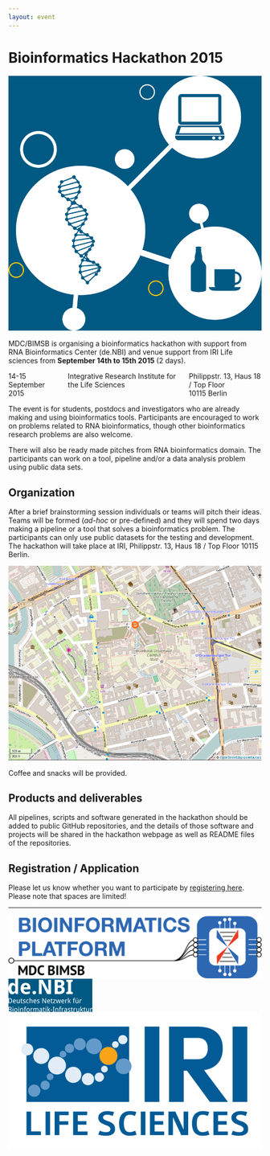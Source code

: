 ```yaml
---
layout: event
---
```


# Bioinformatics Hackathon 2015
![hackathon graphic](/img/hackathon-2015.png)

MDC/BIMSB is organising a bioinformatics hackathon with support from
RNA Bioinformatics Center (de.NBI) and venue support from IRI Life
sciences from **September 14th to 15th 2015** (2 days).

<div class="large-8 columns large-centered panel">
  <span class="date">14-15 September 2015</span>
  <div class="where">
    Integrative Research Institute
    for the Life Sciences
  </div>

  <div class="street-address">
    Philippstr. 13, Haus 18 / Top Floor<br/>
    10115 Berlin<br/>
  </div>
</div>

The event is for students, postdocs and investigators who are already
making and using bioinformatics tools.  Participants are encouraged to
work on problems related to RNA bioinformatics, though other
bioinformatics research problems are also welcome.

There will also be ready made pitches from RNA bioinformatics domain.
The participants can work on a tool, pipeline and/or a data analysis
problem using public data sets.

## Organization

After a brief brainstorming session individuals or teams will pitch
their ideas.  Teams will be formed (*ad-hoc* or pre-defined) and they
will spend two days making a pipeline or a tool that solves a
bioinformatics problem.  The participants can only use public datasets
for the testing and development.  The hackathon will take place at
IRI, Philippstr. 13, Haus 18 / Top Floor 10115 Berlin.

![Philippstr. 13](/img/hackathon-2015-map.png)

Coffee and snacks will be provided.


## Products and deliverables 

All pipelines, scripts and software generated in the hackathon should
be added to public GitHub repositories, and the details of those
software and projects will be shared in the hackathon webpage as well
as README files of the repositories.


## Registration / Application

Please let us know whether you want to participate by
[registering here](https://docs.google.com/forms/d/1SJF8IEmh2z4pZz3KKaS1y9pFUpvNLvwlrqN_fSgaBqM/viewform).
Please note that spaces are limited!

<hr/>
<div class="row">
  <div class="large-4 columns">
    <img src="/img/GroupLogo.png">
  </div>
  <div class="large-4 columns">
    <img src="/img/logo-deNBI.png">
  </div>
  <div class="large-4 columns">
    <img src="/img/logo-iri.png">
  </div>
</div>
